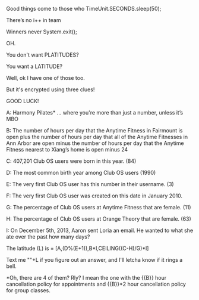 Good things come to those who TimeUnit.SECONDS.sleep(50);

There’s no i++ in team

Winners never System.exit();

OH.

You don't want PLATITUDES?

You want a LATITUDE?

Well, ok I have one of those too.

But it's encrypted using three clues!

GOOD LUCK!

A: Harmony Pilates* ... where you're more than just a number, unless it’s MBO

B: The number of hours per day that the Anytime Fitness in Fairmount is open plus the number of hours per day that all of the Anytime Fitnesses in Ann Arbor are open minus the number of hours per day that the Anytime Fitness nearest to Xiang’s home is open minus 24

C: 407,201 Club OS users were born in this year. (84)

D: The most common birth year among Club OS users (1990)

E: The very first Club OS user has this number in their username. (3) 

F: The very first Club OS user was created on this date in January 2010.

G: The percentage of Club OS users at Anytime Fitness that are female. (11)

H: The percentage of Club OS users at Orange Theory that are female. (63)

I: On December 5th, 2013, Aaron sent Loria an email. He wanted to what she ate over the past how many days?

The latitude (L) is = [A,(D%(E+1)),B*I,CEILING((C-H)/G)*I]

Text me ""+L if you figure out an answer, and I'll letcha know if it rings a bell.

*Oh, there are 4 of them?  Rly? I mean the one with the {{B}} hour cancellation policy for appointments and {{B}}*2 hour cancellation policy for group classes. 
